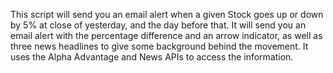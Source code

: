 This script will send you an email alert when a given Stock goes up or down by 5% at close of yesterday, and the day before that. 
It will send you an email alert with the percentage difference and an arrow indicator, as well as three news headlines to give some background behind the movement.
It uses the Alpha Advantage and News APIs to access the information. 
